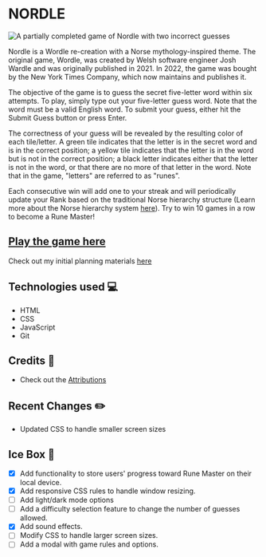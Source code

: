 # NORDLE

![A partially completed game of Nordle with two incorrect guesses](./assets/nordle-screenshot.png)

Nordle is a Wordle re-creation with a Norse mythology-inspired theme. The original game, Wordle, was created by Welsh software engineer Josh Wardle and was originally published in 2021. In 2022, the game was bought by the New York Times Company, which now maintains and publishes it. 

The objective of the game is to guess the secret five-letter word within six attempts. To play, simply type out your five-letter guess word. Note that the word must be a valid English word. To submit your guess, either hit the Submit Guess button or press Enter. 

The correctness of your guess will be revealed by the resulting color of each tile/letter. A green tile indicates that the letter is in the secret word and is in the correct position; a yellow tile indicates that the letter is in the word but is not in the correct position; a black letter indicates either that the letter is not in the word, or that there are no more of that letter in the word. Note that in the game, "letters" are referred to as "runes".  

Each consecutive win will add one to your streak and will periodically update your Rank based on the traditional Norse hierarchy structure (Learn more about the Norse hierarchy system [here](https://scandinaviafacts.com/viking-ranks-class-systems/)). Try to win 10 games in a row to become a Rune Master!

## [Play the game here](https://nordle-game.netlify.app/)
Check out my initial planning materials [here](https://docs.google.com/document/d/1c42hRy14MzApsnWahGEokt59xeHNBhvgrLpR9Z4fE9A/edit)

## Technologies used 💻
 
- HTML
- CSS
- JavaScript
- Git

## Credits 🙌

- Check out the [Attributions](https://github.com/cmacnamara/wordle-js/blob/main/assets/attributions.md)

## Recent Changes ✏️
- Updated CSS to handle smaller screen sizes

## Ice Box 🧊
- [x] Add functionality to store users' progress toward Rune Master on their local device.
- [x] Add responsive CSS rules to handle window resizing.
- [ ] Add light/dark mode options
- [ ] Add a difficulty selection feature to change the number of guesses allowed.
- [x] Add sound effects.
- [ ] Modify CSS to handle larger screen sizes.
- [ ] Add a modal with game rules and options.